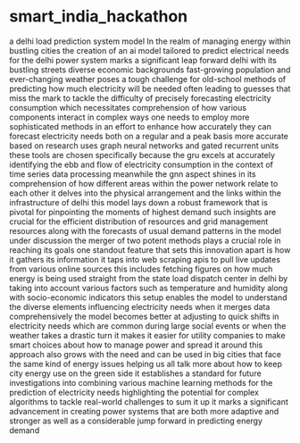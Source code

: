 # smart_india_hackathon
a delhi load prediction system model
In the realm of managing energy within bustling cities the creation of an ai model tailored to predict electrical needs for the delhi power system marks a significant leap forward delhi with its bustling streets diverse economic backgrounds fast-growing population and ever-changing weather poses a tough challenge for old-school methods of predicting how much electricity will be needed often leading to guesses that miss the mark to tackle the difficulty of precisely forecasting electricity consumption which necessitates comprehension of how various components interact in complex ways one needs to employ more sophisticated methods in an effort to enhance how accurately they can forecast electricity needs both on a regular and a peak basis more accurate based on research uses graph neural networks and gated recurrent units these tools are chosen specifically because the gru excels at accurately identifying the ebb and flow of electricity consumption in the context of time series data processing meanwhile the gnn aspect shines in its comprehension of how different areas within the power network relate to each other it delves into the physical arrangement and the links within the infrastructure of delhi this model lays down a robust framework that is pivotal for pinpointing the moments of highest demand such insights are crucial for the efficient distribution of resources and grid management resources along with the forecasts of usual demand patterns in the model under discussion the merger of two potent methods plays a crucial role in reaching its goals one standout feature that sets this innovation apart is how it gathers its information it taps into web scraping apis to pull live updates from various online sources this includes fetching figures on how much energy is being used straight from the state load dispatch center in delhi by taking into account various factors such as temperature and humidity along with socio-economic indicators this setup enables the model to understand the diverse elements influencing electricity needs when it merges data comprehensively the model becomes better at adjusting to quick shifts in electricity needs which are common during large social events or when the weather takes a drastic turn it makes it easier for utility companies to make smart choices about how to manage power and spread it around this approach also grows with the need and can be used in big cities that face the same kind of energy issues helping us all talk more about how to keep city energy use on the green side it establishes a standard for future investigations into combining various machine learning methods for the prediction of electricity needs highlighting the potential for complex algorithms to tackle real-world challenges to sum it up it marks a significant advancement in creating power systems that are both more adaptive and stronger as well as a considerable jump forward in predicting energy demand
